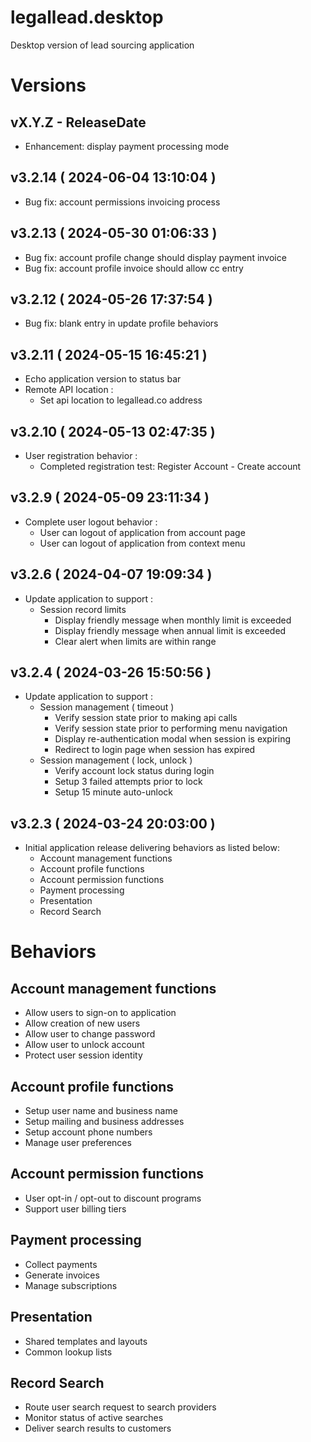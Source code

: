 # legallead.desktop   
Desktop version of lead sourcing application   

# Versions   

## vX.Y.Z - ReleaseDate
 - Enhancement: display payment processing mode

## v3.2.14 ( 2024-06-04 13:10:04 )
 - Bug fix: account permissions invoicing process

## v3.2.13 ( 2024-05-30 01:06:33 )
 - Bug fix: account profile change should display payment invoice  
 - Bug fix: account profile invoice should allow cc entry  

## v3.2.12 ( 2024-05-26 17:37:54 )
 - Bug fix: blank entry in update profile behaviors  

## v3.2.11 ( 2024-05-15 16:45:21 )
 - Echo application version to status bar
 - Remote API location :
     - Set api location to legallead.co address   

## v3.2.10 ( 2024-05-13 02:47:35 )
 - User registration behavior :
     - Completed registration test: Register Account - Create account

## v3.2.9 ( 2024-05-09 23:11:34 )
 - Complete user logout behavior :
     - User can logout of application from account page
     - User can logout of application from context menu

## v3.2.6 ( 2024-04-07 19:09:34 )
 - Update application to support :
     - Session record limits
        - Display friendly message when monthly limit is exceeded   
        - Display friendly message when annual limit is exceeded   
        - Clear alert when limits are within range   

## v3.2.4 ( 2024-03-26 15:50:56 )
 - Update application to support :
     - Session management ( timeout )   
        - Verify session state prior to making api calls   
        - Verify session state prior to performing menu navigation   
        - Display re-authentication modal when session is expiring   
        - Redirect to login page when session has expired   
     - Session management ( lock, unlock )   
        - Verify account lock status during login    
        - Setup 3 failed attempts prior to lock   
        - Setup 15 minute auto-unlock   

## v3.2.3 ( 2024-03-24 20:03:00 )
 - Initial application release delivering behaviors as listed below:
     - Account management functions
     - Account profile functions
     - Account permission functions
     - Payment processing
     - Presentation
     - Record Search

# Behaviors 

## Account management functions
 - Allow users to sign-on to application
 - Allow creation of new users
 - Allow user to change password
 - Allow user to unlock account
 - Protect user session identity

## Account profile functions
 - Setup user name and business name
 - Setup mailing and business addresses
 - Setup account phone numbers
 - Manage user preferences

## Account permission functions
 - User opt-in / opt-out to discount programs
 - Support user billing tiers
 
## Payment processing
 - Collect payments
 - Generate invoices
 - Manage subscriptions

## Presentation
 - Shared templates and layouts
 - Common lookup lists
 
## Record Search
 - Route user search request to search providers
 - Monitor status of active searches
 - Deliver search results to customers